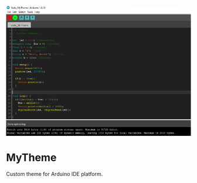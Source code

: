 ![screenshot](https://raw.githubusercontent.com/Carlos9852/MyTheme/master/Theme.png)
# MyTheme
Custom theme for Arduino IDE platform.
